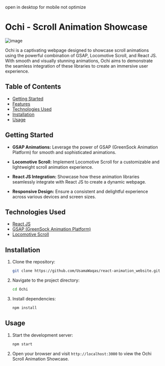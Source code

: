open in desktop for mobile not optimize 

# Ochi - Scroll Animation Showcase

![image](https://github.com/alok-mishra143/Ochi/assets/100504874/68c26e5a-a433-42f8-b7be-ab2183f5470b)


Ochi is a captivating webpage designed to showcase scroll animations using the powerful combination of GSAP, Locomotive Scroll, and React JS. With smooth and visually stunning animations, Ochi aims to demonstrate the seamless integration of these libraries to create an immersive user experience.

## Table of Contents
- [Getting Started](#getting-started)
- [Features](#features)
- [Technologies Used](#technologies-used)
- [Installation](#installation)
- [Usage](#usage)


## Getting Started






- **GSAP Animations:** Leverage the power of GSAP (GreenSock Animation Platform) for smooth and sophisticated animations.
  
- **Locomotive Scroll:** Implement Locomotive Scroll for a customizable and lightweight scroll animation experience.

- **React JS Integration:** Showcase how these animation libraries seamlessly integrate with React JS to create a dynamic webpage.

- **Responsive Design:** Ensure a consistent and delightful experience across various devices and screen sizes.

## Technologies Used

- [React JS](https://reactjs.org/)
- [GSAP (GreenSock Animation Platform)](https://greensock.com/)
- [Locomotive Scroll](https://locomotivemtl.github.io/locomotive-scroll/)

## Installation

1. Clone the repository:

    ```bash
    git clone https://github.com/UsamaWaqas/react-animation_website.git
    ```

2. Navigate to the project directory:

    ```bash
    cd Ochi
    ```

3. Install dependencies:

    ```bash
    npm install
    ```

## Usage

1. Start the development server:

    ```bash
    npm start
    ```

2. Open your browser and visit `http://localhost:3000` to view the Ochi Scroll Animation Showcase.


